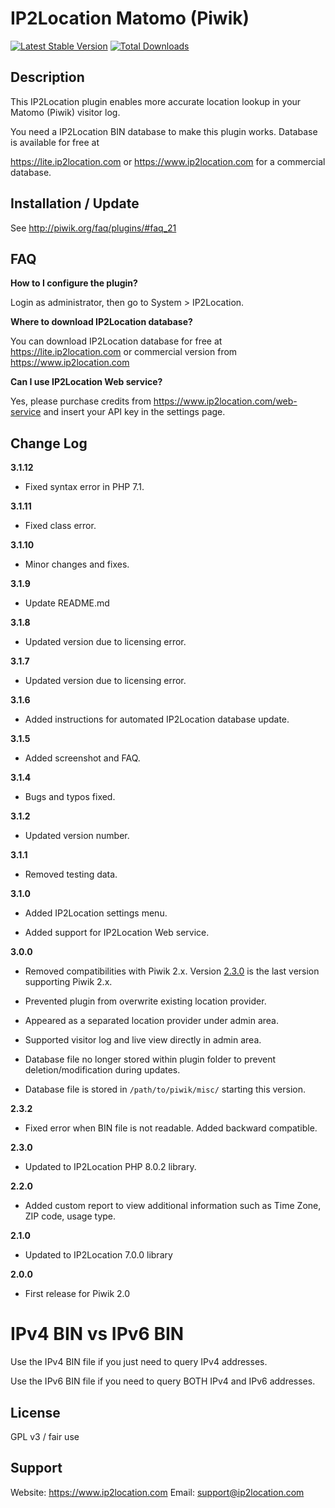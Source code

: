 # IP2Location Matomo (Piwik)
[![Latest Stable Version](https://img.shields.io/packagist/v/ip2location/ip2location-piwik.svg)](https://packagist.org/packages/ip2location/ip2location-piwik)
[![Total Downloads](https://img.shields.io/packagist/dt/ip2location/ip2location-piwik.svg?style=flat-square)](https://packagist.org/packages/ip2location/ip2location-piwik)

## Description

This IP2Location plugin enables more accurate location lookup in your Matomo (Piwik) visitor log.

You need a IP2Location BIN database to make this plugin works. Database is available for free at

https://lite.ip2location.com or https://www.ip2location.com for a commercial database.



## Installation / Update

See http://piwik.org/faq/plugins/#faq_21

## FAQ

__How to I configure the plugin?__

Login as administrator, then go to System > IP2Location.



__Where to download IP2Location database?__

You can download IP2Location database for free at https://lite.ip2location.com or commercial version from https://www.ip2location.com



__Can I use IP2Location Web service?__

Yes, please purchase credits from https://www.ip2location.com/web-service and insert your API key in the settings page.



## Change Log

__3.1.12__

- Fixed syntax error in PHP 7.1.



__3.1.11__

- Fixed class error.



__3.1.10__

- Minor changes and fixes.



__3.1.9__

- Update README.md



__3.1.8__

- Updated version due to licensing error.



__3.1.7__

- Updated version due to licensing error.



__3.1.6__

* Added instructions for automated IP2Location database update.



__3.1.5__

* Added screenshot and FAQ.

  

__3.1.4__

* Bugs and typos fixed.

  

__3.1.2__

* Updated version number.

  

__3.1.1__

* Removed testing data.

  


__3.1.0__

* Added IP2Location settings menu.

* Added support for IP2Location Web service.

  

__3.0.0__

- Removed compatibilities with Piwik 2.x. Version [2.3.0](https://github.com/ip2location/ip2location-piwik/releases/tag/2.3.0) is the last version supporting Piwik 2.x.

- Prevented plugin from overwrite existing location provider.

- Appeared as a separated location provider under admin area.

- Supported visitor log and live view directly in admin area.

- Database file no longer stored within plugin folder to prevent deletion/modification during updates.

- Database file is stored in `/path/to/piwik/misc/` starting this version.

  

__2.3.2__

* Fixed error when BIN file is not readable. Added backward compatible.

  

__2.3.0__
* Updated to IP2Location PHP 8.0.2 library.

  

__2.2.0__
* Added custom report to view additional information such as Time Zone, ZIP code, usage type.

  

__2.1.0__
* Updated to IP2Location 7.0.0 library

  

__2.0.0__
* First release for Piwik 2.0

  

IPv4 BIN vs IPv6 BIN
====================

Use the IPv4 BIN file if you just need to query IPv4 addresses.

Use the IPv6 BIN file if you need to query BOTH IPv4 and IPv6 addresses.


## License

GPL v3 / fair use



## Support
Website: https://www.ip2location.com
Email: support@ip2location.com
